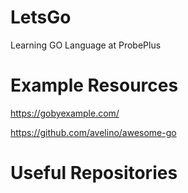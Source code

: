 # LetsGo
Learning GO Language at ProbePlus



# Example Resources

https://gobyexample.com/

https://github.com/avelino/awesome-go

# Useful Repositories



